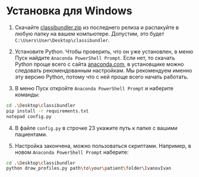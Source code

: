 # Установка для Windows

1. Скачайте [classibundler.zip](https://github.com/mikhail-matrosov/classibundler/releases/download/main/classibundler.zip) из последнего релиза и распакуйте в любую папку на вашем компьютере. Допустим, это будет `C:\Users\User\Desktop\classibundler`.

2. Установите Python. Чтобы проверить, что он уже установлен, в меню Пуск найдите `Anaconda PowerShell Prompt`. Если нет, то скачать Python проще всего с сайта [anaconda.com](https://www.anaconda.com/), в установщике можно следовать рекомендованным настройкам. Мы рекомендуем именно эту версию Python, потому что с ней проще всего начать работать.

3. В меню Пуск откройте `Anaconda PowerShell Prompt` и наберите команды:
```sh
cd .\Desktop\classibundler
pip install -r requirements.txt
notepad config.py
```

4. В файле `config.py` в строчке 23 укажите путь к папке с вашими пациентами.

5. Настройка закончена, можно пользоваться скриптами. Например, в новом `Anaconda PowerShell Prompt` наберите:
```sh
cd .\Desktop\classibundler
python draw_profiles.py path\to\your\patient\folder\IvanovIvan
```
